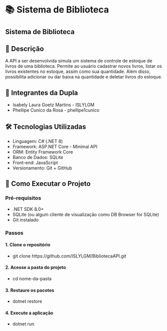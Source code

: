<h1> 📚 Sistema de Biblioteca </h1>
  <h2> Sistema de Biblioteca </h2>

  <h2> 🧾 Descrição </h2>
    A API a ser desenvolvida simula um sistema de controle de estoque de livros de uma biblioteca. Permite ao usuário cadastrar novos livros, listar os livros existentes no estoque, assim como sua quantidade. Além disso, possibilita adicionar ou dar baixa na           quantidade e deletar livros do estoque.

  <h2>👥 Integrantes da Dupla</h2>
    <ul>
        <li>Isabely Laura Goetz Martins - ISLYLGM</li>
        <li>Phellipe Cunico da Rosa - phellipe1cunico</li>
    </ul>

  <h2>🛠️ Tecnologias Utilizadas</h2>
    <ul>
      <li> Linguagem: C# (.NET 8) </li>
      <li> Framework: ASP.NET Core - Minimal API </li>
      <li> ORM: Entity Framework Core </li>
      <li> Banco de Dados: SQLite </li>
      <li> Front-end: JavaScript </li>
      <li> Versionamento: Git + GitHub </li>
    </ul>

  <h2> 🚀 Como Executar o Projeto </h2>
    <h3> Pré-requisitos </h3>
      <ul>
        <li>.NET SDK 8.0+</li>
        <li>SQLite (ou algum cliente de visualização como DB Browser for SQLite)</li>
        <li>Git instalado </li>
      </ul>

  <h3> Passos </h3>
    <h4> 1. Clone o repositório </h4>
      <ul><li>git clone https://github.com/ISLYLGM/BibliotecaAPI.git</li></ul>
    <h4> 2. Acesse a pasta do projeto </h4>
      <ul><li>cd nome-da-pasta</li></ul>
    <h4> 3. Restaure os pacotes </h4>
      <ul><li>dotnet restore</li></ul>
    <h4> 4. Execute a aplicação </h4>
      <ul><li>dotnet run</li></ul>
